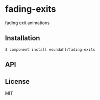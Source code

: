 
# fading-exits

  fading exit animations

## Installation

    $ component install esundahl/fading-exits

## API

   

## License

  MIT
